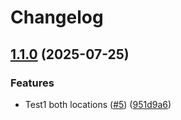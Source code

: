 # Changelog

## [1.1.0](https://github.com/sdfdsfsfd/rlspls-3/compare/dev-v1.0.0...dev-v1.1.0) (2025-07-25)


### Features

* Test1 both locations ([#5](https://github.com/sdfdsfsfd/rlspls-3/issues/5)) ([951d9a6](https://github.com/sdfdsfsfd/rlspls-3/commit/951d9a6a2e8ceff858108ee32fc797496678aef4))
